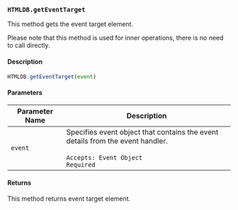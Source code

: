 ### `HTMLDB.getEventTarget`

This method gets the event target element.

Please note that this method is used for inner operations, there is no need to call directly.

#### Description

```javascript
HTMLDB.getEventTarget(event)
```

#### Parameters

| Parameter Name             | Description                               |
| -------------------------- | ----------------------------------------- |
| `event` | Specifies event object that contains the event details from the event handler.<br><br>`Accepts: Event Object`<br>`Required` |

#### Returns

This method returns event target element.